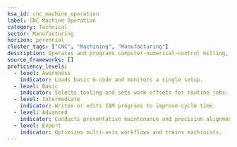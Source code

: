 ```yaml
---
ksa_id: cnc_machine_operation
label: CNC Machine Operation
category: Technical
sector: Manufacturing
horizon: perennial
cluster_tags: ["CNC", "Machining", "Manufacturing"]
description: Operates and programs computer‑numerical‑control milling, turning, or cutting machines for precision part production.
source_frameworks: []
proficiency_levels:
  - level: Awareness
    indicator: Loads basic G‑code and monitors a single setup.
  - level: Basic
    indicator: Selects tooling and sets work offsets for routine jobs.
  - level: Intermediate
    indicator: Writes or edits CAM programs to improve cycle time.
  - level: Advanced
    indicator: Conducts preventative maintenance and precision alignment.
  - level: Expert
    indicator: Optimizes multi‑axis workflows and trains machinists.
---
```

